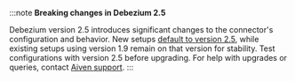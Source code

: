 :::note
**Breaking changes in Debezium 2.5**

Debezium version 2.5 introduces significant changes to the connector's configuration
and behavior. New setups [default to version 2.5](https://debezium.io/releases/2.5/release-notes),
while existing setups using version 1.9 remain on that version for stability.
Test configurations with version 2.5 before upgrading.
For help with upgrades or queries, contact [Aiven support](mailto:support@aiven.io).
:::
